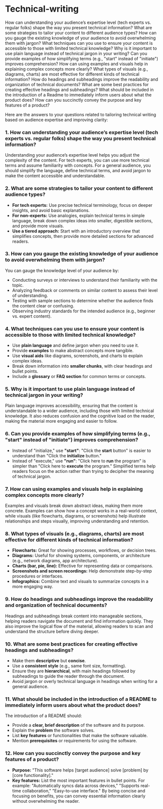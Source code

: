 # Technical-writing
How can understanding your audience’s expertise level (tech experts vs. regular folks) shape the way you present technical information?
What are some strategies to tailor your content to different audience types?
How can you gauge the existing knowledge of your audience to avoid overwhelming them with jargon?
What techniques can you use to ensure your content is accessible to those with limited technical knowledge?
Why is it important to use plain language instead of technical jargon in your writing?
Can you provide examples of how simplifying terms (e.g., "start" instead of "initiate") improves comprehension?
How can using examples and visuals help in explaining complex concepts more clearly?
What types of visuals (e.g., diagrams, charts) are most effective for different kinds of technical information?
How do headings and subheadings improve the readability and organization of technical documents?
What are some best practices for creating effective headings and subheadings?
What should be included in the introduction of a Readme to immediately inform users about what the product does?
How can you succinctly convey the purpose and key features of a product?

Here are the answers to your questions related to tailoring technical writing based on audience expertise and improving clarity:

### 1. **How can understanding your audience’s expertise level (tech experts vs. regular folks) shape the way you present technical information?**
   Understanding your audience’s expertise level helps you adjust the complexity of the content. For tech experts, you can use more technical terms and assume familiarity with concepts. For a general audience, you should simplify the language, define technical terms, and avoid jargon to make the content accessible and understandable.

### 2. **What are some strategies to tailor your content to different audience types?**
   - **For tech experts:** Use precise technical terminology, focus on deeper insights, and avoid basic explanations.
   - **For non-experts:** Use analogies, explain technical terms in simple language, break down complex ideas into smaller, digestible sections, and provide more visuals.
   - **Use a tiered approach:** Start with an introductory overview that simplifies concepts, then provide more detailed sections for advanced readers.

### 3. **How can you gauge the existing knowledge of your audience to avoid overwhelming them with jargon?**
   You can gauge the knowledge level of your audience by:
   - Conducting surveys or interviews to understand their familiarity with the topic.
   - Analyzing feedback or comments on similar content to assess their level of understanding.
   - Testing with sample sections to determine whether the audience finds the content clear or confusing.
   - Observing industry standards for the intended audience (e.g., beginner vs. expert content).

### 4. **What techniques can you use to ensure your content is accessible to those with limited technical knowledge?**
   - Use **plain language** and define jargon when you need to use it.
   - Provide **examples** to make abstract concepts more tangible.
   - Use **visual aids** like diagrams, screenshots, and charts to explain complex ideas.
   - Break down information into **smaller chunks**, with clear headings and bullet points.
   - Include a **glossary** or **FAQ section** for common terms or concepts.

### 5. **Why is it important to use plain language instead of technical jargon in your writing?**
   Plain language improves accessibility, ensuring that the content is understandable to a wider audience, including those with limited technical knowledge. It also reduces confusion and the cognitive load on the reader, making the material more engaging and easier to follow.

### 6. **Can you provide examples of how simplifying terms (e.g., "start" instead of "initiate") improves comprehension?**
   - Instead of "initialize," use **"start"**: "Click the **start** button" is easier to understand than "Click the **initialize** button."
   - Instead of "execute," use **"run"**: "Click here to **run** the program" is simpler than "Click here to **execute** the program."
   Simplified terms help readers focus on the action rather than trying to decipher the meaning of technical jargon.

### 7. **How can using examples and visuals help in explaining complex concepts more clearly?**
   Examples and visuals break down abstract ideas, making them more concrete. Examples can show how a concept works in a real-world context, while visuals (like flowcharts, diagrams, or screenshots) help illustrate relationships and steps visually, improving understanding and retention.

### 8. **What types of visuals (e.g., diagrams, charts) are most effective for different kinds of technical information?**
   - **Flowcharts:** Great for showing processes, workflows, or decision trees.
   - **Diagrams:** Useful for showing systems, components, or architecture (e.g., network diagrams, app architecture).
   - **Charts (bar, pie, line):** Effective for representing data or comparisons.
   - **Screenshots and screen recordings:** Help demonstrate step-by-step procedures or interfaces.
   - **Infographics:** Combine text and visuals to summarize concepts in a more engaging way.

### 9. **How do headings and subheadings improve the readability and organization of technical documents?**
   Headings and subheadings break content into manageable sections, helping readers navigate the document and find information quickly. They also improve the logical flow of the material, allowing readers to scan and understand the structure before diving deeper.

### 10. **What are some best practices for creating effective headings and subheadings?**
   - Make them **descriptive** but **concise**.
   - Use a **consistent style** (e.g., same font size, formatting).
   - Ensure they are **hierarchical**, with main headings followed by subheadings to guide the reader through the document.
   - Avoid jargon or overly technical language in headings when writing for a general audience.

### 11. **What should be included in the introduction of a README to immediately inform users about what the product does?**
   The introduction of a README should:
   - Provide a **clear, brief description** of the software and its purpose.
   - Explain the **problem** the software solves.
   - List **key features** or functionalities that make the software valuable.
   - Mention **prerequisites** or requirements for using the software.

### 12. **How can you succinctly convey the purpose and key features of a product?**
   - **Purpose:** "This software helps [target audience] solve [problem] by [core functionality]."
   - **Key features:** List the most important features in bullet points. For example: "Automatically syncs data across devices," "Supports real-time collaboration," "Easy-to-use interface."
   By being concise and focusing on benefits, you can convey essential information clearly without overwhelming the reader.
